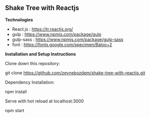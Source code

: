 ## Shake Tree with Reactjs
**Technologies**

- React.js : https://tr.reactjs.org/
- gulp : https://www.npmjs.com/package/gulp
- gulp-sass : https://www.npmjs.com/package/gulp-sass
- font : https://fonts.google.com/specimen/Baloo+2

**Installation and Setup Instructions**

Clone down this repository:

git clone https://github.com/zeynebozdem/shake-tree-with-reactjs.git

Dependency Installation:

npm install
  
Serve with hot reload at localhost:3000

npm start